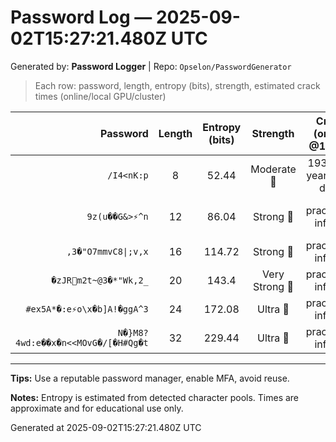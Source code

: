 # Password Log — 2025-09-02T15:27:21.480Z UTC

Generated by: **Password Logger** | Repo: `Opselon/PasswordGenerator`

> Each row: password, length, entropy (bits), strength, estimated crack times (online/local GPU/cluster)

| Password | Length | Entropy (bits) | Strength | Crack (online @100/s) | Local GPU (1B/s) | Cluster (1T/s) |
|---:|:---:|:---:|:---:|:---:|:---:|:---:|
| `/I4<nK:p` | 8 | 52.44 | Moderate 💛 | 1932930 years 154 days | 70 days 13 hours | 1 hour 41 minutes |
| `9z(u��G&>⚡^n` | 12 | 86.04 | Strong 💚 | practically infinite | 2520828488 years 67 days | 2520828 years 178 days |
| `,3�"O7mmvC8\|;v,x` | 16 | 114.72 | Strong 💚 | practically infinite | practically infinite | practically infinite |
| `�zJR🐶m2t~@3�*"Wk,2_` | 20 | 143.4 | Very Strong 💙 | practically infinite | practically infinite | practically infinite |
| `#ex5A*�:e⚡o\x�b]A!�ggA^3` | 24 | 172.08 | Ultra 💜 | practically infinite | practically infinite | practically infinite |
| `N�}M8?4wd:e��x�n<<MOvG�/[�H#Qg�t` | 32 | 229.44 | Ultra 💜 | practically infinite | practically infinite | practically infinite |

---

**Tips:** Use a reputable password manager, enable MFA, avoid reuse.

**Notes:** Entropy is estimated from detected character pools. Times are approximate and for educational use only.

Generated at 2025-09-02T15:27:21.480Z UTC
